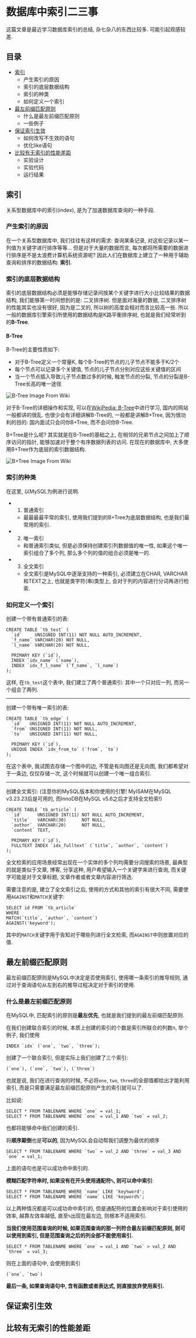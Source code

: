# 数据库中索引二三事

这篇文章是最近学习数据库索引的总结, 杂七杂八的东西比较多. 可能引起观感较差.

## 目录

+ [索引](#索引)
  + 产生索引的原因
  + 索引的底层数据结构
  + 索引的种类
  + 如何定义一个索引
+ [最左前缀匹配原则](#最左前缀匹配原则)
  + 什么是最左前缀匹配原则
  + 一些例子
+ [保证索引生效](#保证索引生效)
  + 如何改写不生效的语句
  + 优化like语句
+ [比较有无索引的性能差距](比较有无索引的性能差距)
  + 实验设计
  + 实验代码
  + 运行结果

## 索引

关系型数据库中的索引(index), 是为了加速数据库查询的一种手段.

### 产生索引的原因

在一个关系型数据库中, 我们往往有这样的需求: 查询某条记录, 对这些记录以某一列值为关键字进行排序等等... 但是对于大量的数据而言, 每次都将所需要的数据进行排序是不是太浪费计算机系统资源呢? 因此人们在数据库上建立了一种用于辅助查询和排序的数据结构: **索引**.

### 索引的底层数据结构

索引的底层数据结构必须是能够存储记录间按某个关键字进行大小比较结果的数据结构, 我们能够第一时间想到的是: 二叉排序树. 但是面对海量的数据, 二叉排序树的性能其实也没有很好, 因为是二叉的, 所以树的高度会相对而言比较高一些. 所以一般的数据库引擎索引所使用的数据结构是K路平衡排序树, 也就是我们经常听到的**B-Tree**.

#### B-Tree

B-Tree的主要性质如下:
+ 对于B-Tree定义一个常量K, 每个B-Tree的节点的儿子节点不能多于K/2个
+ 每个节点可以记录多个关键值, 节点的儿子节点分别对应这些关键值的区间
+ 当一个节点插入导致儿子节点数过多的时候, 触发节点的分裂, 节点的分裂是B-Tree长高的唯一途径

![B-Tree Image From Wiki](https://upload.wikimedia.org/wikipedia/commons/6/65/B-tree.svg)

对于B-Tree的详细操作和实现, 可以在[WikiPedia: B-Tree](https://en.wikipedia.org/wiki/B-tree)中进行学习, 国内的网站一般都讲的很乱. 也很少会有详细讲解B-Tree的, 一般都是讲解B+Tree, 因为很功利的目的: 国内面试只会问你B+Tree, 而不会问你B-Tree.

B+Tree是什么呢? 其实就是在B-Tree的基础之上, 在相邻的兄弟节点之间加上了顺序访问的指针, 能够加速对于整个有序数据列表的访问. 在现在的数据库中, 大多使用B+Tree作为底层的索引数据结构.

![B+Tree Image From Wiki](https://upload.wikimedia.org/wikipedia/commons/3/37/Bplustree.png)

### 索引的种类

在这里, 以MySQL为例进行说明.

+ 1. 普通索引
  + 最最最最平常的索引, 使用我们提到的B+Tree为底层数据结构, 也是我们最常用的索引.
+ 2. 唯一索引
  + 和普通索引类似, 但是必须保持创建索引列数据值的唯一性, 如果这个唯一索引组合了多个列, 那么多个列的值的组合必须是唯一的.
+ 3. 全文索引
  + 全文索引是MySQL中逐渐支持的一种索引, 必须建立在CHAR, VARCHAR和TEXT之上, 也就是类字符(串)类型上, 会对于列的内容进行分词再进行检索.

### 如何定义一个索引

创建一个带有普通索引的表:

```mysql
CREATE TABLE `tb_test` (
  `id`     UNSIGNED INT(11) NOT NULL AUTO_INCREMENT,
  `f_name` VARCHAR(20) NOT NULL,
  `l_name` VARCHAR(20) NOT NULL,
  
  PRIMARY KEY (`id`),
  INDEX `idx_name` (`name`),
  INDEX `idx_f_l_name` (`f_name`, `l_name`)
);
```

这样, 在`tb_test`这个表中, 我们建立了两个普通索引: 其中一个只对应一列, 而另一个组合了两列.

------

创建一个带有唯一索引的表:
```mysql
CREATE TABLE `tb_edge` (
  `id`   UNSIGNED INT(11) NOT NULL AUTO_INCREMENT,
  `from` UNSIGNED INT(11) NOT NULL,
  `to`   UNSIGNED INT(11) NOT NULL,
  
  PRIMARY KEY (`id`),
  UNIQUE INDEX `idx_from_to` (`from`, `to`)
);
```

在这个表中, 我试图去存储一个图中的边, 不管是有向图还是无向图, 我们都希望对于一条边, 仅仅存储一次, 这个时候就可以创建一个唯一组合索引.

------

创建全文索引: (注意你的MySQL版本和你使用的引擎! MyISAM在MySQL v3.23.23后是可用的, 而InnoDB在MySQL v5.6之后才支持全文检索!)
```mysql
CREATE TABLE `tb_article` (
  `id`      UNSIGNED INT(11) NOT NULL AUTO_INCREMENT,
  `title`   VARCHAR(30)      NOT NULL,
  `author`  VARCHAR(20)      NOT NULL,
  `content` TEXT,
  
  PRIMARY KEY (`id`),
  FULLTEXT INDEX `idx_fulltext` (`title`, `author`, `content`)
);
```

全文检索的应用场景经常出现在一个实体的多个列均需要分词搜索的场景, 最典型的就是类似于文章, 博客, 分享这种, 用户希望输入一个关键字来进行查询, 而关键字可能是对于文章标题, 文章作者或者文章内容进行筛选.

需要注意的是, 建立了全文索引之后, 使用的方式和其他的索引有很大不同, 需要使用`AGAINST`和`MATCH`关键字:

```mysql
SELECT id FROM `tb_article`
WHERE
MATCH(`title`, `author`, `content`)
AGAINST('keyword');
```

其中的`MATCH`关键字用于告知对于哪些列进行全文检索, 而`AGAINST`中则放置对应的值.

## 最左前缀匹配原则

最左前缀匹配原则是MySQL中决定是否使用索引, 使用哪一条索引的推导规则, 通过对于查询语句从左到右的推导过程决定对于索引的使用.

### 什么是最左前缀匹配原则

在MySQL中, 匹配索引的原则是**最左优先**, 也就是我们提到的最左前缀匹配原则.

在我们创建联合索引的时候, 本质上创建的索引的个数是索引所联合的列数n, 举个例子, 我们使用
```mysql
INDEX `idx` (`one`, `two`, `three`);
```
创建了一个联合索引, 但是实际上我们创建了三个索引:
```mysql
(`one`), (`one`, `two`), (`three`)
```
也就是说, 我们在进行查询的时候, 不必将`one`, `two`, `three`的全部值都给出才能利用索引, 而是只需要满足最左前缀匹配原则产生的索引就可以了.

比如说:
```mysql
SELECT * FROM TABLENAME WHERE `one` = val_1;
SELECT * FROM TABLENAME WHERE `one` = val_1 AND `two` = val_2;
```
也都将能够命中我们创建的索引.

将**顺序颠倒**也是**可以的**, 因为MySQL会自动帮我们调整为最优的顺序
```mysql
SELECT * FROM TABLENAME WHERE `two` = val_2 AND `three` = val_3 AND `one` = val_1;
```
上面的语句也是可以成功命中索引的.

**模糊匹配字符串时, 如果没有在开头使用通配符`%`, 则可以命中索引**:

```mysql
SELECT * FROM TABLENAME WHERE `name` LIKE 'key%word';
SELECT * FROM TABLENAME WHERE `name` LIKE 'keyword%';
```
以上两种情况都是可以成功命中索引的, 但是通配符的位置会影响对于索引使用的效率, 越靠左效率越低, 直至`%`出现在最左边, 则根本不适用索引.

**当我们使用范围查询的时候, 如果范围查询的那一列符合最左前缀匹配原则, 则可以使用到索引, 但是范围查询之后的列全部不能使用索引.**
```mysql
SELECT * FROM TABLENAME WHERE `one` = val_1 AND `two` > val_2 AND `three` = val_3;
```
则在上面的语句中, 会使用到索引 
```mysql
(`one`, `two`)
```

**最后一条, 如果查询语句中, 含有函数或者表达式, 则直接放弃使用索引.**

## 保证索引生效

## 比较有无索引的性能差距

